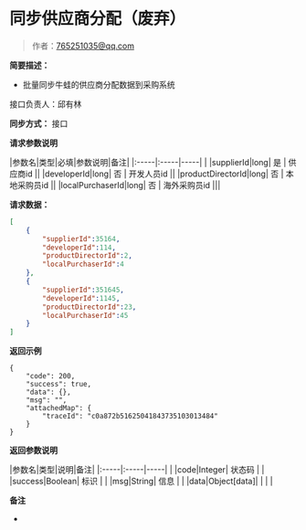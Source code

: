 # 同步供应商分配（废弃）

> 作者：765251035@qq.com

**简要描述：**

- 批量同步牛蛙的供应商分配数据到采购系统

接口负责人：邱有林

**同步方式：**
接口

**请求参数说明**

|参数名|类型|必填|参数说明|备注|
|:-----|:-----|-----| |
|supplierId|long| 是 | 供应商id ||
|developerId|long| 否 | 开发人员id ||
|productDirectorId|long| 否 | 本地采购员id ||
|localPurchaserId|long| 否 | 海外采购员id |||


**请求数据：**

```json
[
    {
        "supplierId":35164,
        "developerId":114,
        "productDirectorId":2,
        "localPurchaserId":4
    },
    {
        "supplierId":351645,
        "developerId":1145,
        "productDirectorId":23,
        "localPurchaserId":45
    }
]
```
**返回示例**

```
{
    "code": 200,
    "success": true,
    "data": {},
    "msg": "",
    "attachedMap": {
        "traceId": "c0a872b51625041843735103013484"
    }
}
```

**返回参数说明**

|参数名|类型|说明|备注|
|:-----|:-----|-----| |
|code|Integer| 状态码 |  |
|success|Boolean| 标识 |  |
|msg|String| 信息 |  |
|data|Object[data]| | | |

 **备注**

-